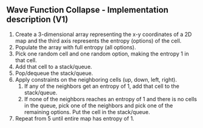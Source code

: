 ## Wave Function Collapse - Implementation description (V1)
1. Create a 3-dimensional array representing the x-y coordinates of a 2D map and the third 
axis represents the entropy (options) of the cell.
2. Populate the array with full entropy (all options).
3. Pick one random cell and one random option, making the entropy 1 in that cell.
4. Add that cell to a stack/queue.
5. Pop/dequeue the stack/queue.
6. Apply constraints on the neighboring cells (up, down, left, right).
   1. If any of the neighbors get an entropy of 1, add that cell to the stack/queue.
   2. If none of the neighbors reaches an entropy of 1 and there is no cells in the queue, 
      pick one of the neighbors and pick one of the remaining options. Put the cell in the stack/queue.
7. Repeat from 5 until entire map has entropy of 1.